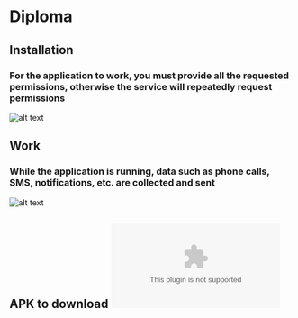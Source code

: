 # Diploma

## Installation
### For the application to work, you must provide all the requested permissions, otherwise the service will repeatedly request permissions
![alt text](https://github.com/redmolle/Diploma/blob/main/files/installation.gif)


## Work
### While the application is running, data such as phone calls, SMS, notifications, etc. are collected and sent
![alt text](https://github.com/redmolle/Diploma/blob/main/files/work.gif)


## APK to download ![alt text](https://github.com/redmolle/Diploma/blob/main/files/BAS.apk)
